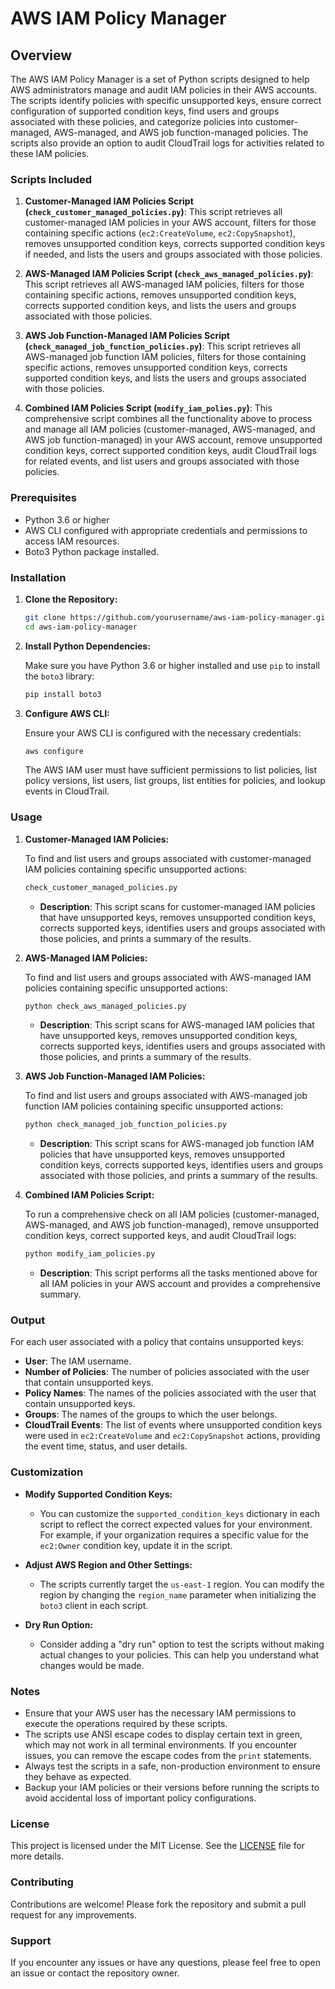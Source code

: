 # AWS IAM Policy Manager

## Overview

The AWS IAM Policy Manager is a set of Python scripts designed to help AWS administrators manage and audit IAM policies in their AWS accounts. The scripts identify policies with specific unsupported keys, ensure correct configuration of supported condition keys, find users and groups associated with these policies, and categorize policies into customer-managed, AWS-managed, and AWS job function-managed policies. The scripts also provide an option to audit CloudTrail logs for activities related to these IAM policies.

### Scripts Included

1. **Customer-Managed IAM Policies Script (`check_customer_managed_policies.py`)**: This script retrieves all customer-managed IAM policies in your AWS account, filters for those containing specific actions (`ec2:CreateVolume`, `ec2:CopySnapshot`), removes unsupported condition keys, corrects supported condition keys if needed, and lists the users and groups associated with those policies.

2. **AWS-Managed IAM Policies Script (`check_aws_managed_policies.py`)**: This script retrieves all AWS-managed IAM policies, filters for those containing specific actions, removes unsupported condition keys, corrects supported condition keys, and lists the users and groups associated with those policies.

3. **AWS Job Function-Managed IAM Policies Script (`check_managed_job_function_policies.py`)**: This script retrieves all AWS-managed job function IAM policies, filters for those containing specific actions, removes unsupported condition keys, corrects supported condition keys, and lists the users and groups associated with those policies.

4. **Combined IAM Policies Script (`modify_iam_polies.py`)**: This comprehensive script combines all the functionality above to process and manage all IAM policies (customer-managed, AWS-managed, and AWS job function-managed) in your AWS account, remove unsupported condition keys, correct supported condition keys, audit CloudTrail logs for related events, and list users and groups associated with those policies.

### Prerequisites

- Python 3.6 or higher
- AWS CLI configured with appropriate credentials and permissions to access IAM resources.
- Boto3 Python package installed.

### Installation

1. **Clone the Repository:**

    ```bash
    git clone https://github.com/yourusername/aws-iam-policy-manager.git
    cd aws-iam-policy-manager
    ```

2. **Install Python Dependencies:**

    Make sure you have Python 3.6 or higher installed and use `pip` to install the `boto3` library:

    ```bash
    pip install boto3
    ```

3. **Configure AWS CLI:**

   Ensure your AWS CLI is configured with the necessary credentials:

    ```bash
    aws configure
    ```

   The AWS IAM user must have sufficient permissions to list policies, list policy versions, list users, list groups, list entities for policies, and lookup events in CloudTrail.

### Usage

1. **Customer-Managed IAM Policies:**

    To find and list users and groups associated with customer-managed IAM policies containing specific unsupported actions:

    ```bash
    check_customer_managed_policies.py
    ```

    - **Description**: This script scans for customer-managed IAM policies that have unsupported keys, removes unsupported condition keys, corrects supported keys, identifies users and groups associated with those policies, and prints a summary of the results.

2. **AWS-Managed IAM Policies:**

    To find and list users and groups associated with AWS-managed IAM policies containing specific unsupported actions:

    ```bash
    python check_aws_managed_policies.py
    ```

    - **Description**: This script scans for AWS-managed IAM policies that have unsupported keys, removes unsupported condition keys, corrects supported keys, identifies users and groups associated with those policies, and prints a summary of the results.

3. **AWS Job Function-Managed IAM Policies:**

    To find and list users and groups associated with AWS-managed job function IAM policies containing specific unsupported actions:

    ```bash
    python check_managed_job_function_policies.py
    ```

    - **Description**: This script scans for AWS-managed job function IAM policies that have unsupported keys, removes unsupported condition keys, corrects supported keys, identifies users and groups associated with those policies, and prints a summary of the results.

4. **Combined IAM Policies Script:**

    To run a comprehensive check on all IAM policies (customer-managed, AWS-managed, and AWS job function-managed), remove unsupported condition keys, correct supported keys, and audit CloudTrail logs:

    ```bash
    python modify_iam_policies.py
    ```

    - **Description**: This script performs all the tasks mentioned above for all IAM policies in your AWS account and provides a comprehensive summary.

### Output

For each user associated with a policy that contains unsupported keys:

- **User**: The IAM username.
- **Number of Policies**: The number of policies associated with the user that contain unsupported keys.
- **Policy Names**: The names of the policies associated with the user that contain unsupported keys.
- **Groups**: The names of the groups to which the user belongs.
- **CloudTrail Events**: The list of events where unsupported condition keys were used in `ec2:CreateVolume` and `ec2:CopySnapshot` actions, providing the event time, status, and user details.

### Customization

- **Modify Supported Condition Keys:**
  - You can customize the `supported_condition_keys` dictionary in each script to reflect the correct expected values for your environment. For example, if your organization requires a specific value for the `ec2:Owner` condition key, update it in the script.

- **Adjust AWS Region and Other Settings:**
  - The scripts currently target the `us-east-1` region. You can modify the region by changing the `region_name` parameter when initializing the `boto3` client in each script.

- **Dry Run Option:**
  - Consider adding a "dry run" option to test the scripts without making actual changes to your policies. This can help you understand what changes would be made.

### Notes

- Ensure that your AWS user has the necessary IAM permissions to execute the operations required by these scripts.
- The scripts use ANSI escape codes to display certain text in green, which may not work in all terminal environments. If you encounter issues, you can remove the escape codes from the `print` statements.
- Always test the scripts in a safe, non-production environment to ensure they behave as expected.
- Backup your IAM policies or their versions before running the scripts to avoid accidental loss of important policy configurations.

### License

This project is licensed under the MIT License. See the [LICENSE](LICENSE) file for more details.

### Contributing

Contributions are welcome! Please fork the repository and submit a pull request for any improvements.

### Support

If you encounter any issues or have any questions, please feel free to open an issue or contact the repository owner.
